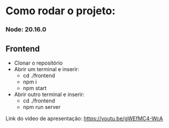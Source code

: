 # Como rodar o projeto:
### Node: 20.16.0
## Frontend
- Clonar o repositório
- Abrir um terminal e inserir:
  - cd ./frontend
  - npm i
  - npm start
- Abrir outro terminal e inserir:
  - cd ./frontend
  - npm run server




Link do video de apresentação: https://youtu.be/gWEfMC4-WcA
